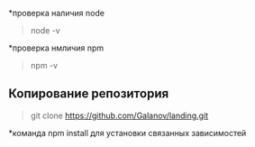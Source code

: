 

*проверка наличия node
>node -v

*проверка нмличия npm
>npm -v

## Копирование репозитория
>git clone https://github.com/Galanov/landing.git

*команда npm install для установки связанных зависимостей